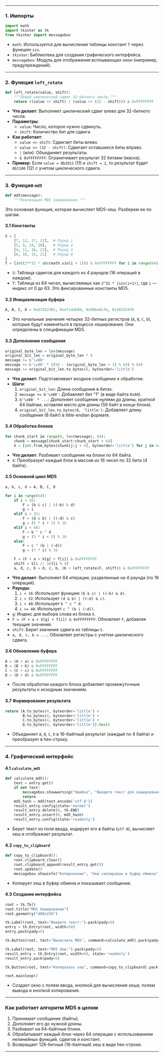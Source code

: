 
---

### 1. Импорты
```python
import math
import tkinter as tk
from tkinter import messagebox
```
- `math`: Используется для вычисления таблицы констант `T` через функцию `sin`.
- `tkinter`: Библиотека для создания графического интерфейса.
- `messagebox`: Модуль для отображения всплывающих окон (например, предупреждений).

---

### 2. Функция `left_rotate`
```python
def left_rotate(value, shift):
    """Левый циклический сдвиг 32-битного числа."""
    return ((value << shift) | (value >> (32 - shift))) & 0xFFFFFFFF
```
- **Что делает**: Выполняет циклический сдвиг влево для 32-битного числа.
- **Параметры**:
  - `value`: Число, которое нужно сдвинуть.
  - `shift`: Количество бит для сдвига.
- **Как работает**:
  - `value << shift`: Сдвигает биты влево.
  - `value >> (32 - shift)`: Сдвигает оставшиеся биты вправо.
  - `|` (или): Объединяет результаты.
  - `& 0xFFFFFFFF`: Ограничивает результат 32 битами (маска).
- **Пример**: Если `value = 0b1011` (11) и `shift = 2`, то результат будет `0b1100` (12) с учетом циклического сдвига.

---

### 3. Функция `md5`
```python
def md5(message):
    """Реализация MD5 хеширования."""
```
Это основная функция, которая вычисляет MD5-хеш. Разберем ее по шагам.

#### 3.1 Константы
```python
S = [
    [7, 12, 17, 22],  # Раунд 1
    [5, 9, 14, 20],   # Раунд 2
    [4, 11, 16, 23],  # Раунд 3
    [6, 10, 15, 21]   # Раунд 4
]
T = [int(2**32 * abs(math.sin(i + 1))) & 0xFFFFFFFF for i in range(64)]
```
- `S`: Таблица сдвигов для каждого из 4 раундов (16 операций в каждом).
- `T`: Таблица из 64 чисел, вычисляемых как `2^32 * |sin(i+1)|`, где `i` — индекс от 0 до 63. Это фиксированные константы MD5.

#### 3.2 Инициализация буфера
```python
A, B, C, D = 0x67452301, 0xefcdab89, 0x98badcfe, 0x10325476
```
- Это начальные значения четырех 32-битных регистров (`A`, `B`, `C`, `D`), которые будут изменяться в процессе хеширования. Они определены в спецификации MD5.

#### 3.3 Дополнение сообщения
```python
original_byte_len = len(message)
original_bit_len = original_byte_len * 8
message += b'\x80'
message += b'\x00' * ((56 - (original_byte_len + 1) % 64) % 64)
message += original_bit_len.to_bytes(8, byteorder='little')
```
- **Что делает**: Подготавливает входное сообщение к обработке.
- **Шаги**:
  1. `original_bit_len`: Длина сообщения в битах.
  2. `message += b'\x80'`: Добавляет бит "1" (в виде байта `0x80`).
  3. `b'\x00' * ...`: Дополняет сообщение нулями до длины, кратной 64 байтам, оставляя место для длины (56 байт в конце блока).
  4. `original_bit_len.to_bytes(8, 'little')`: Добавляет длину сообщения (8 байт) в little-endian формате.

#### 3.4 Обработка блоков
```python
for chunk_start in range(0, len(message), 64):
    chunk = message[chunk_start:chunk_start + 64]
    X = [int.from_bytes(chunk[j:j + 4], byteorder='little') for j in range(0, 64, 4)]
```
- **Что делает**: Разбивает сообщение на блоки по 64 байта.
- `X`: Преобразует каждый блок в массив из 16 чисел по 32 бита (4 байта).

#### 3.5 Основной цикл MD5
```python
a, b, c, d = A, B, C, D

for i in range(64):
    if i < 16:
        F = (b & c) | ((~b) & d)
        g = i
    elif i < 32:
        F = (d & b) | ((~d) & c)
        g = (5 * i + 1) % 16
    elif i < 48:
        F = b ^ c ^ d
        g = (3 * i + 5) % 16
    else:
        F = c ^ (b | (~d))
        g = (7 * i) % 16

    F = (F + a + X[g] + T[i]) & 0xFFFFFFFF
    shift = S[i // 16][i % 4]
    a, d, c, b = d, c, b, (b + left_rotate(F, shift)) & 0xFFFFFFFF
```
- **Что делает**: Выполняет 64 итерации, разделенные на 4 раунда (по 16 операций).
- **Раунды**:
  1. `i < 16`: Использует функцию `(b & c) | ((~b) & d)`.
  2. `i < 32`: Использует `(d & b) | ((~d) & c)`.
  3. `i < 48`: Использует `b ^ c ^ d`.
  4. `i >= 48`: Использует `c ^ (b | (~d))`.
- `g`: Индекс для выбора слова из блока `X`.
- `F = (F + a + X[g] + T[i]) & 0xFFFFFFFF`: Обновляет `F`, добавляя текущие значения.
- `shift`: Берет значение сдвига из таблицы `S`.
- `a, d, c, b = ...`: Обновляет регистры с учетом циклического сдвига.

#### 3.6 Обновление буфера
```python
A = (A + a) & 0xFFFFFFFF
B = (B + b) & 0xFFFFFFFF
C = (C + c) & 0xFFFFFFFF
D = (D + d) & 0xFFFFFFFF
```
- После обработки каждого блока добавляет промежуточные результаты к исходным значениям.

#### 3.7 Формирование результата
```python
return (A.to_bytes(4, byteorder='little') +
        B.to_bytes(4, byteorder='little') +
        C.to_bytes(4, byteorder='little') +
        D.to_bytes(4, byteorder='little')).hex()
```
- Объединяет `A`, `B`, `C`, `D` в 16-байтный результат (каждый по 4 байта) и преобразует в hex-строку.

---

### 4. Графический интерфейс
#### 4.1 `calculate_md5`
```python
def calculate_md5():
    text = entry.get()
    if not text:
        messagebox.showwarning("Ошибка", "Введите текст для хеширования")
        return
    md5_hash = md5(text.encode('utf-8'))
    result_entry.config(state='normal')
    result_entry.delete(0, tk.END)
    result_entry.insert(0, md5_hash)
    result_entry.config(state='readonly')
```
- Берет текст из поля ввода, кодирует его в байты (`utf-8`), вычисляет хеш и отображает результат.

#### 4.2 `copy_to_clipboard`
```python
def copy_to_clipboard():
    root.clipboard_clear()
    root.clipboard_append(result_entry.get())
    root.update()
    messagebox.showinfo("Копирование", "Хеш скопирован в буфер обмена")
```
- Копирует хеш в буфер обмена и показывает сообщение.

#### 4.3 Создание интерфейса
```python
root = tk.Tk()
root.title("MD5 Хеширование")
root.geometry("400x250")

tk.Label(root, text="Введите текст:").pack(pady=5)
entry = tk.Entry(root, width=50)
entry.pack(pady=5)

tk.Button(root, text="Вычислить MD5", command=calculate_md5).pack(pady=10)

tk.Label(root, text="MD5 Хеш:").pack(pady=5)
result_entry = tk.Entry(root, width=50, state='readonly')
result_entry.pack(pady=5)

tk.Button(root, text="Копировать хеш", command=copy_to_clipboard).pack(pady=10)

root.mainloop()
```
- Создает окно с полем ввода, кнопкой для вычисления хеша, полем вывода и кнопкой копирования.

---

### Как работает алгоритм MD5 в целом
1. Принимает сообщение (байты).
2. Дополняет его до нужной длины.
3. Разбивает на 64-байтные блоки.
4. Обрабатывает каждый блок через 64 операции с использованием нелинейных функций, сдвигов и констант.
5. Возвращает 128-битный (16-байтный) хеш в виде hex-строки.

---